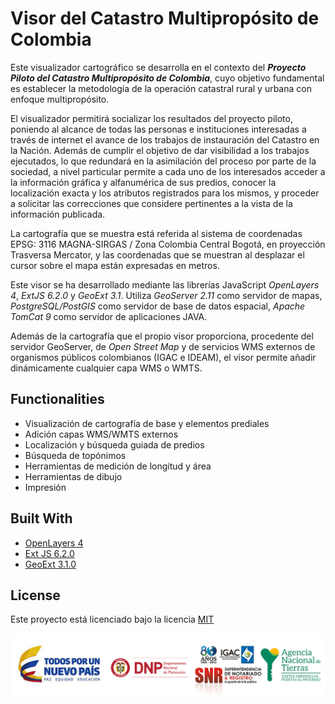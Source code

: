 # Visor del Catastro Multipropósito de Colombia

Este visualizador cartográfico se desarrolla en el contexto del ***Proyecto Piloto del Catastro Multipropósito de Colombia***, cuyo objetivo fundamental es establecer la metodología de la operación catastral rural y urbana con enfoque multipropósito.

El visualizador permitirá socializar los resultados del proyecto piloto, poniendo al alcance de todas las personas e instituciones interesadas a través de internet el avance de los trabajos de instauración del Catastro en la Nación. Además de cumplir el objetivo de dar visibilidad a los trabajos ejecutados, lo que redundará en la asimilación del proceso por parte de la sociedad, a nivel particular permite a cada uno de los interesados acceder a la información gráfica y alfanumérica de sus predios, conocer la localización exacta y los atributos registrados para los mismos, y proceder a solicitar las correcciones que considere pertinentes a la vista de la información publicada.

La cartografía que se muestra está referida al sistema de coordenadas EPSG: 3116 MAGNA-SIRGAS / Zona Colombia Central Bogotá, en proyección Trasversa Mercator, y las coordenadas que se muestran al desplazar el cursor sobre el mapa están expresadas en metros.

Este visor se ha desarrollado mediante las librerías JavaScript *OpenLayers 4*, *ExtJS 6.2.0* y *GeoExt 3.1*. Utiliza *GeoServer 2.11* como servidor de mapas, *PostgreSQL/PostGIS* como servidor de base de datos espacial, *Apache TomCat 9* como servidor de aplicaciones JAVA.

Además de la cartografía que el propio visor proporciona, procedente del servidor GeoServer, de *Open Street Map* y de servicios WMS externos de organismos públicos colombianos (IGAC e IDEAM), el visor permite añadir dinámicamente cualquier capa WMS o WMTS.

## Functionalities

* Visualización de cartografía de base y elementos prediales
*	Adición capas WMS/WMTS externos
*	Localización y búsqueda guiada de predios
*	Búsqueda de topónimos
*	Herramientas de medición de longitud y área
*	Herramientas de dibujo
*	Impresión


## Built With

* [OpenLayers 4](https://openlayers.org/)
* [Ext JS 6.2.0](https://www.sencha.com/products/extjs/)
* [GeoExt 3.1.0](http://geoext.org/)

## License

Este proyecto está licenciado bajo la licencia [MIT](https://opensource.org/licenses/MIT)

![alt text](WebContent/visorcatastrocol/app/img/Logos.jpg "Logos")
